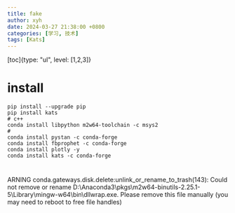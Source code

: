 ```yaml
---
title: fake
author: xyh
date: 2024-03-27 21:38:00 +0800
categories: [学习, 技术]
tags: [Kats]
---
```


[toc]{type: "ul", level: [1,2,3]}

# install
```
pip install --upgrade pip
pip install kats
# c++
conda install libpython m2w64-toolchain -c msys2
# 
conda install pystan -c conda-forge
conda install fbprophet -c conda-forge
conda install plotly -y
conda install kats -c conda-forge

```

# 
ARNING conda.gateways.disk.delete:unlink_or_rename_to_trash(143): Could not remove or rename D:\Anaconda3\pkgs\m2w64-binutils-2.25.1-5\Library\mingw-w64\bin\dllwrap.exe.  Please remove this file manually (you may need to reboot to free file handles)
